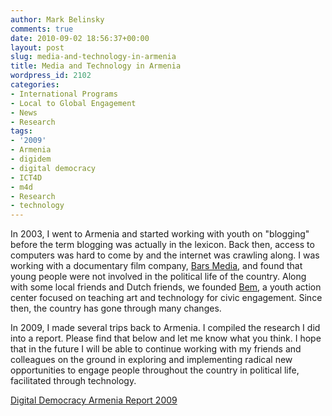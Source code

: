 ```yaml
---
author: Mark Belinsky
comments: true
date: 2010-09-02 18:56:37+00:00
layout: post
slug: media-and-technology-in-armenia
title: Media and Technology in Armenia
wordpress_id: 2102
categories:
- International Programs
- Local to Global Engagement
- News
- Research
tags:
- '2009'
- Armenia
- digidem
- digital democracy
- ICT4D
- m4d
- Research
- technology
---
```


In 2003, I went to Armenia and started working with youth on "blogging" before the term blogging was actually in the lexicon. Back then, access to computers was hard to come by and the internet was crawling along. I was working with a documentary film company, [Bars Media](http://barsmedia.am/), and found that young people were not involved in the political life of the country. Along with some local friends and Dutch friends, we founded [Bem](http://bemypac.wordpress.com/), a youth action center focused on teaching art and technology for civic engagement. Since then, the country has gone through many changes.

In 2009, I made several trips back to Armenia. I compiled the research I did into a report. Please find that below and let me know what you think. I hope that in the future I will be able to continue working with my friends and colleagues on the ground in exploring and implementing radical new opportunities to engage people throughout the country in political life, facilitated through technology.

[Digital Democracy Armenia Report 2009](http://www.scribd.com/doc/36812574/Digital-Democracy-Armenia-Report-2009)
